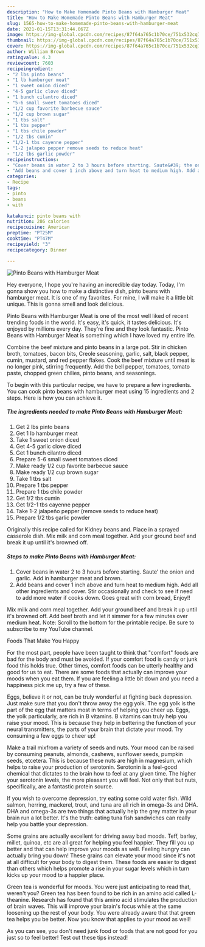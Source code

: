 ```yaml
---
description: "How to Make Homemade Pinto Beans with Hamburger Meat"
title: "How to Make Homemade Pinto Beans with Hamburger Meat"
slug: 1565-how-to-make-homemade-pinto-beans-with-hamburger-meat
date: 2021-01-15T13:31:44.067Z
image: https://img-global.cpcdn.com/recipes/87f64a765c1b70ce/751x532cq70/pinto-beans-with-hamburger-meat-recipe-main-photo.jpg
thumbnail: https://img-global.cpcdn.com/recipes/87f64a765c1b70ce/751x532cq70/pinto-beans-with-hamburger-meat-recipe-main-photo.jpg
cover: https://img-global.cpcdn.com/recipes/87f64a765c1b70ce/751x532cq70/pinto-beans-with-hamburger-meat-recipe-main-photo.jpg
author: William Brown
ratingvalue: 4.3
reviewcount: 7603
recipeingredient:
- "2 lbs pinto beans"
- "1 lb hamburger meat"
- "1 sweet onion diced"
- "4-5 garlic clove diced"
- "1 bunch cilantro diced"
- "5-6 small sweet tomatoes diced"
- "1/2 cup favorite barbecue sauce"
- "1/2 cup brown sugar"
- "1 tbs salt"
- "1 tbs pepper"
- "1 tbs chile powder"
- "1/2 tbs cumin"
- "1/2-1 tbs cayenne pepper"
- "1-2 jalapeo pepper remove seeds to reduce heat"
- "1/2 tbs garlic powder"
recipeinstructions:
- "Cover beans in water 2 to 3 hours before starting. Saute&#39; the onion and garlic. Add in hamburger meat and brown."
- "Add beans and cover 1 inch above and turn heat to medium high. Add all other ingredients and cover. Stir occasionally and check to see if need to add more water if cooks down. Goes great with corn bread, Enjoy!!"
categories:
- Recipe
tags:
- pinto
- beans
- with

katakunci: pinto beans with 
nutrition: 286 calories
recipecuisine: American
preptime: "PT25M"
cooktime: "PT47M"
recipeyield: "3"
recipecategory: Dinner

---
```



![Pinto Beans with Hamburger Meat](https://img-global.cpcdn.com/recipes/87f64a765c1b70ce/751x532cq70/pinto-beans-with-hamburger-meat-recipe-main-photo.jpg)

Hey everyone, I hope you're having an incredible day today. Today, I'm gonna show you how to make a distinctive dish, pinto beans with hamburger meat. It is one of my favorites. For mine, I will make it a little bit unique. This is gonna smell and look delicious.

Pinto Beans with Hamburger Meat is one of the most well liked of recent trending foods in the world. It's easy, it's quick, it tastes delicious. It's enjoyed by millions every day. They're fine and they look fantastic. Pinto Beans with Hamburger Meat is something which I have loved my entire life.

Combine the beef mixture and pinto beans in a large pot. Stir in chicken broth, tomatoes, bacon bits, Creole seasoning, garlic, salt, black pepper, cumin, mustard, and red pepper flakes. Cook the beef mixture until meat is no longer pink, stirring frequently. Add the bell pepper, tomatoes, tomato paste, chopped green chilies, pinto beans, and seasonings.


To begin with this particular recipe, we have to prepare a few ingredients. You can cook pinto beans with hamburger meat using 15 ingredients and 2 steps. Here is how you can achieve it.

<!--inarticleads1-->

##### The ingredients needed to make Pinto Beans with Hamburger Meat:

1. Get 2 lbs pinto beans
1. Get 1 lb hamburger meat
1. Take 1 sweet onion diced
1. Get 4-5 garlic clove diced
1. Get 1 bunch cilantro diced
1. Prepare 5-6 small sweet tomatoes diced
1. Make ready 1/2 cup favorite barbecue sauce
1. Make ready 1/2 cup brown sugar
1. Take 1 tbs salt
1. Prepare 1 tbs pepper
1. Prepare 1 tbs chile powder
1. Get 1/2 tbs cumin
1. Get 1/2-1 tbs cayenne pepper
1. Take 1-2 jalapeño pepper (remove seeds to reduce heat)
1. Prepare 1/2 tbs garlic powder


Originally this recipe called for Kidney beans and. Place in a sprayed casserole dish. Mix milk and corn meal together. Add your ground beef and break it up until it&#39;s browned off. 

<!--inarticleads2-->

##### Steps to make Pinto Beans with Hamburger Meat:

1. Cover beans in water 2 to 3 hours before starting. Saute&#39; the onion and garlic. Add in hamburger meat and brown.
1. Add beans and cover 1 inch above and turn heat to medium high. Add all other ingredients and cover. Stir occasionally and check to see if need to add more water if cooks down. Goes great with corn bread, Enjoy!!


Mix milk and corn meal together. Add your ground beef and break it up until it&#39;s browned off. Add beef broth and let it simmer for a few minutes over medium heat. Note: Scroll to the bottom for the printable recipe. Be sure to subscribe to my YouTube channel. 

Foods That Make You Happy


For the most part, people have been taught to think that "comfort" foods are bad for the body and must be avoided. If your comfort food is candy or junk food this holds true. Other times, comfort foods can be utterly healthy and good for us to eat. There are some foods that actually can improve your moods when you eat them. If you are feeling a little bit down and you need a happiness pick me up, try a few of these.

Eggs, believe it or not, can be truly wonderful at fighting back depression. Just make sure that you don't throw away the egg yolk. The egg yolk is the part of the egg that matters most in terms of helping you cheer up. Eggs, the yolk particularly, are rich in B vitamins. B vitamins can truly help you raise your mood. This is because they help in bettering the function of your neural transmitters, the parts of your brain that dictate your mood. Try consuming a few eggs to cheer up!

Make a trail mixfrom a variety of seeds and nuts. Your mood can be raised by consuming peanuts, almonds, cashews, sunflower seeds, pumpkin seeds, etcetera. This is because these nuts are high in magnesium, which helps to raise your production of serotonin. Serotonin is a feel-good chemical that dictates to the brain how to feel at any given time. The higher your serotonin levels, the more pleasant you will feel. Not only that but nuts, specifically, are a fantastic protein source.

If you wish to overcome depression, try eating some cold water fish. Wild salmon, herring, mackerel, trout, and tuna are all rich in omega-3s and DHA. DHA and omega-3s are two things that actually help the grey matter in your brain run a lot better. It's the truth: eating tuna fish sandwiches can really help you battle your depression. 

Some grains are actually excellent for driving away bad moods. Teff, barley, millet, quinoa, etc are all great for helping you feel happier. They fill you up better and that can help improve your moods as well. Feeling hungry can actually bring you down! These grains can elevate your mood since it's not at all difficult for your body to digest them. These foods are easier to digest than others which helps promote a rise in your sugar levels which in turn kicks up your mood to a happier place.

Green tea is wonderful for moods. You were just anticipating to read that, weren't you? Green tea has been found to be rich in an amino acid called L-theanine. Research has found that this amino acid stimulates the production of brain waves. This will improve your brain's focus while at the same loosening up the rest of your body. You were already aware that that green tea helps you be better. Now you know that applies to your mood as well!

As you can see, you don't need junk food or foods that are not good for you just so to feel better! Test out  these tips  instead!

